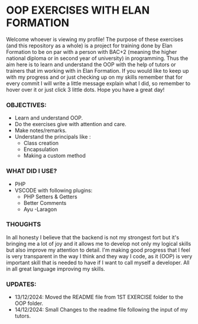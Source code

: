 # OOP EXERCISES WITH ELAN FORMATION

Welcome whoever is viewing my profile! The purpose of these exercises (and this repository as a whole) is a project for training done by Elan Formation to be on par with a person with BAC+2 (meaning the higher national diploma or in second year of university) in programming. Thus the aim here is to learn and understand the OOP with the help of tutors or trainers that im working with in Elan Formation. If you would like to keep up with my progress and or just checking up on my skills remember that for every commit I will write a little message explain what I did, so remember to hover over it or just click 3 little dots. Hope you have a great day!

### OBJECTIVES:
  - Learn and understand OOP.
  - Do the exercises give with attention and care.
  - Make notes/remarks.
  - Understand the principals like :
      - Class creation
      - Encapsulation
      - Making a custom method
  

### WHAT DID I USE?

 - PHP
 - VSCODE with following plugins:
   - PHP Setters & Getters
   - Better Comments
   - Ayu
 -Laragon

### THOUGHTS
In all honesty I believe that the backend is not my strongest fort but it's bringing me a lot of joy and it allows me to develop not only my logical skills but also improve my attention to detail. I'm making good progress that I feel is very transparent in the way I think and they way I code, as it (OOP) is very important skill that is needed to have if I want to call myself a developer. All in all great language improving my skills.



### UPDATES:
 - 13/12/2024: Moved the README file from 1ST EXERCISE folder to the OOP folder.
 - 14/12/2024: Small Changes to the readme file following the input of my tutors.  
